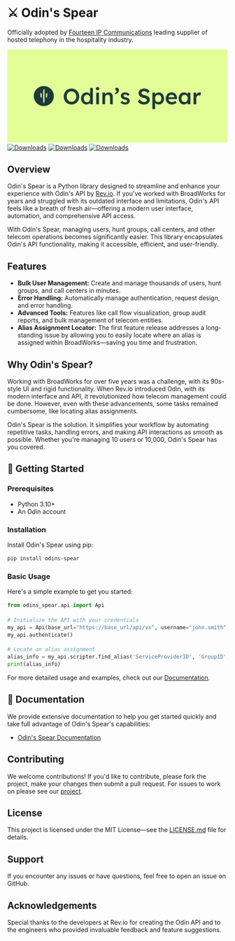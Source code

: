 # ⚔️ Odin's Spear

Officially adopted by [Fourteen IP Communications](https://fourteenip.com/) leading supplier of hosted telephony in the hospitality industry. 

![Odin's Spear Logo](./assets/images/logo.svg)
[![Downloads](https://static.pepy.tech/badge/odins-spear)](https://pepy.tech/project/odins-spear)
[![Downloads](https://static.pepy.tech/badge/odins-spear/month)](https://pepy.tech/project/odins-spear)
[![Downloads](https://static.pepy.tech/badge/odins-spear/week)](https://pepy.tech/project/odins-spear)
## Overview

Odin's Spear is a Python library designed to streamline and enhance your experience with Odin's API by [Rev.io](https://www.rev.io/blog/solutions/rev-io-odin-api). If you've worked with BroadWorks for years and struggled with its outdated interface and limitations, Odin's API feels like a breath of fresh air—offering a modern user interface, automation, and comprehensive API access.

With Odin's Spear, managing users, hunt groups, call centers, and other telecom operations becomes significantly easier. This library encapsulates Odin's API functionality, making it accessible, efficient, and user-friendly.

## Features

- **Bulk User Management:** Create and manage thousands of users, hunt groups, and call centers in minutes.
- **Error Handling:** Automatically manage authentication, request design, and error handling.
- **Advanced Tools:** Features like call flow visualization, group audit reports, and bulk management of telecom entities.
- **Alias Assignment Locator:** The first feature release addresses a long-standing issue by allowing you to easily locate where an alias is assigned within BroadWorks—saving you time and frustration.

## Why Odin's Spear?

Working with BroadWorks for over five years was a challenge, with its 90s-style UI and rigid functionality. When Rev.io introduced Odin, with its modern interface and API, it revolutionized how telecom management could be done. However, even with these advancements, some tasks remained cumbersome, like locating alias assignments. 

Odin's Spear is the solution. It simplifies your workflow by automating repetitive tasks, handling errors, and making API interactions as smooth as possible. Whether you're managing 10 users or 10,000, Odin's Spear has you covered.

## 🚀 Getting Started

### Prerequisites

- Python 3.10+
- An Odin account

### Installation

Install Odin's Spear using pip:

```bash
pip install odins-spear
```

### Basic Usage

Here's a simple example to get you started:

```python
from odins_spear.api import Api

# Initialize the API with your credentials
my_api = Api(base_url="https://base_url/api/vx", username="john.smith", password="ODIN-INSTANCE-1")
my_api.authenticate()

# Locate an alias assignment
alias_info = my_api.scripter.find_alias('ServiceProviderID', 'GroupID', alias=0)
print(alias_info)
```

For more detailed usage and examples, check out our [Documentation](#-documentation).

## 📖 Documentation

We provide extensive documentation to help you get started quickly and take full advantage of Odin's Spear's capabilities:

- [Odin's Spear Documentation](https://docs.jordan-prescott.com/odins_spear)

## Contributing

We welcome contributions! If you'd like to contribute, please fork the project, make your changes then submit a pull request. 
For issues to work on please see our [project](https://github.com/users/Jordan-Prescott/projects/2).

## License

This project is licensed under the MIT License—see the [LICENSE.md](LICENSE) file for details.

## Support

If you encounter any issues or have questions, feel free to open an issue on GitHub.

## Acknowledgements

Special thanks to the developers at Rev.io for creating the Odin API and to the engineers who provided invaluable feedback and feature suggestions.
